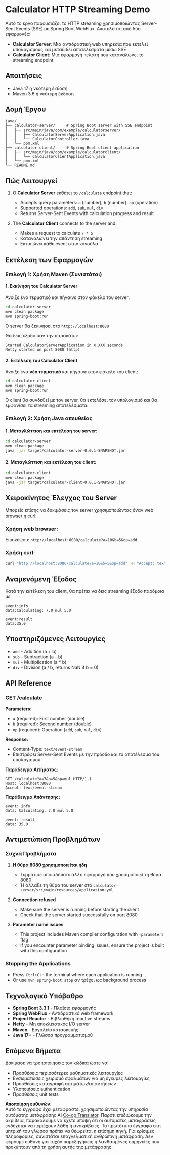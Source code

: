 <!--
CO_OP_TRANSLATOR_METADATA:
{
  "original_hash": "acd4010e430da00946a154f62847a169",
  "translation_date": "2025-06-18T09:46:57+00:00",
  "source_file": "03-GettingStarted/06-http-streaming/solution/java/README.md",
  "language_code": "el"
}
-->
# Calculator HTTP Streaming Demo

Αυτό το έργο παρουσιάζει το HTTP streaming χρησιμοποιώντας Server-Sent Events (SSE) με Spring Boot WebFlux. Αποτελείται από δύο εφαρμογές:

- **Calculator Server**: Μια αντιδραστική web υπηρεσία που εκτελεί υπολογισμούς και μεταδίδει αποτελέσματα μέσω SSE
- **Calculator Client**: Μια εφαρμογή πελάτη που καταναλώνει το streaming endpoint

## Απαιτήσεις

- Java 17 ή νεότερη έκδοση
- Maven 3.6 ή νεότερη έκδοση

## Δομή Έργου

```
java/
├── calculator-server/     # Spring Boot server with SSE endpoint
│   ├── src/main/java/com/example/calculatorserver/
│   │   ├── CalculatorServerApplication.java
│   │   └── CalculatorController.java
│   └── pom.xml
├── calculator-client/     # Spring Boot client application
│   ├── src/main/java/com/example/calculatorclient/
│   │   └── CalculatorClientApplication.java
│   └── pom.xml
└── README.md
```

## Πώς Λειτουργεί

1. Ο **Calculator Server** εκθέτει το `/calculate` endpoint that:
   - Accepts query parameters: `a` (number), `b` (number), `op` (operation)
   - Supported operations: `add`, `sub`, `mul`, `div`
   - Returns Server-Sent Events with calculation progress and result

2. The **Calculator Client** connects to the server and:
   - Makes a request to calculate `7 * 5`
   - Καταναλώνει την απάντηση streaming
   - Εκτυπώνει κάθε event στην κονσόλα

## Εκτέλεση των Εφαρμογών

### Επιλογή 1: Χρήση Maven (Συνιστάται)

#### 1. Εκκίνηση του Calculator Server

Άνοιξε ένα τερματικό και πήγαινε στον φάκελο του server:

```bash
cd calculator-server
mvn clean package
mvn spring-boot:run
```

Ο server θα ξεκινήσει στο `http://localhost:8080`

Θα δεις έξοδο σαν την παρακάτω:
```
Started CalculatorServerApplication in X.XXX seconds
Netty started on port 8080 (http)
```

#### 2. Εκτέλεση του Calculator Client

Άνοιξε ένα **νέο τερματικό** και πήγαινε στον φάκελο του client:

```bash
cd calculator-client
mvn clean package
mvn spring-boot:run
```

Ο client θα συνδεθεί με τον server, θα εκτελέσει τον υπολογισμό και θα εμφανίσει τα streaming αποτελέσματα.

### Επιλογή 2: Χρήση Java απευθείας

#### 1. Μεταγλώττιση και εκτέλεση του server:

```bash
cd calculator-server
mvn clean package
java -jar target/calculator-server-0.0.1-SNAPSHOT.jar
```

#### 2. Μεταγλώττιση και εκτέλεση του client:

```bash
cd calculator-client
mvn clean package
java -jar target/calculator-client-0.0.1-SNAPSHOT.jar
```

## Χειροκίνητος Έλεγχος του Server

Μπορείς επίσης να δοκιμάσεις τον server χρησιμοποιώντας έναν web browser ή curl:

### Χρήση web browser:
Επισκέψου: `http://localhost:8080/calculate?a=10&b=5&op=add`

### Χρήση curl:
```bash
curl "http://localhost:8080/calculate?a=10&b=5&op=add" -H "Accept: text/event-stream"
```

## Αναμενόμενη Έξοδος

Κατά την εκτέλεση του client, θα πρέπει να δεις streaming έξοδο παρόμοια με:

```
event:info
data:Calculating: 7.0 mul 5.0

event:result
data:35.0
```

## Υποστηριζόμενες Λειτουργίες

- `add` - Addition (a + b)
- `sub` - Subtraction (a - b)
- `mul` - Multiplication (a * b)
- `div` - Division (a / b, returns NaN if b = 0)

## API Reference

### GET /calculate

**Parameters:**
- `a` (required): First number (double)
- `b` (required): Second number (double)
- `op` (required): Operation (`add`, `sub`, `mul`, `div`)

**Response:**
- Content-Type: `text/event-stream`
- Επιστρέφει Server-Sent Events με την πρόοδο και το αποτέλεσμα του υπολογισμού

**Παράδειγμα Αιτήματος:**
```
GET /calculate?a=7&b=5&op=mul HTTP/1.1
Host: localhost:8080
Accept: text/event-stream
```

**Παράδειγμα Απάντησης:**
```
event: info
data: Calculating: 7.0 mul 5.0

event: result
data: 35.0
```

## Αντιμετώπιση Προβλημάτων

### Συχνά Προβλήματα

1. **Η θύρα 8080 χρησιμοποιείται ήδη**
   - Τερμάτισε οποιαδήποτε άλλη εφαρμογή που χρησιμοποιεί τη θύρα 8080
   - Ή άλλαξε τη θύρα του server στο `calculator-server/src/main/resources/application.yml`

2. **Connection refused**
   - Make sure the server is running before starting the client
   - Check that the server started successfully on port 8080

3. **Parameter name issues**
   - This project includes Maven compiler configuration with `-parameters` flag
   - If you encounter parameter binding issues, ensure the project is built with this configuration

### Stopping the Applications

- Press `Ctrl+C` in the terminal where each application is running
- Or use `mvn spring-boot:stop` αν τρέχει ως background process

## Τεχνολογικό Υπόβαθρο

- **Spring Boot 3.3.1** - Πλαίσιο εφαρμογής
- **Spring WebFlux** - Αντιδραστικό web framework
- **Project Reactor** - Βιβλιοθήκη reactive streams
- **Netty** - Μη αποκλειστικός I/O server
- **Maven** - Εργαλείο κατασκευής
- **Java 17+** - Γλώσσα προγραμματισμού

## Επόμενα Βήματα

Δοκίμασε να τροποποιήσεις τον κώδικα ώστε να:
- Προσθέσεις περισσότερες μαθηματικές λειτουργίες
- Ενσωματώσεις χειρισμό σφαλμάτων για μη έγκυρες λειτουργίες
- Προσθέσεις καταγραφή αιτημάτων/απαντήσεων
- Υλοποιήσεις authentication
- Προσθέσεις unit tests

**Αποποίηση ευθυνών**:  
Αυτό το έγγραφο έχει μεταφραστεί χρησιμοποιώντας την υπηρεσία αυτόματης μετάφρασης AI [Co-op Translator](https://github.com/Azure/co-op-translator). Παρότι επιδιώκουμε την ακρίβεια, παρακαλούμε να έχετε υπόψη ότι οι αυτόματες μεταφράσεις ενδέχεται να περιέχουν λάθη ή ανακρίβειες. Το πρωτότυπο έγγραφο στη μητρική του γλώσσα πρέπει να θεωρείται η επίσημη πηγή. Για κρίσιμες πληροφορίες, συνιστάται επαγγελματική ανθρώπινη μετάφραση. Δεν φέρουμε ευθύνη για τυχόν παρεξηγήσεις ή λανθασμένες ερμηνείες που προκύπτουν από τη χρήση αυτής της μετάφρασης.